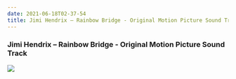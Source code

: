 ```yaml
---
date: 2021-06-18T02-37-54
title: Jimi Hendrix – Rainbow Bridge - Original Motion Picture Sound Track
---
```

### Jimi Hendrix – Rainbow Bridge - Original Motion Picture Sound Track
[1]: https://www.discogs.com/release/8807915

[![](https://img.discogs.com/MXfTwp-aOXuPFksok4oYNmU-NuM=/fit-in/600x588/filters:strip_icc():format(jpeg):mode_rgb():quality(90)/discogs-images/R-8807915-1469201774-4165.jpeg.jpg)][1]
